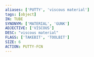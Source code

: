 ```yaml
---
aliases: ['PUTTY', 'viscous material']
tags: [object]
IN: TUBE
SYNONYM: ['MATERIAL', 'GUNK']
ADJECTIVE: ['VISCOUS']
DESC: "viscous material"
FLAGS: ['TAKEBIT', 'TOOLBIT']
SIZE: 6
ACTION: PUTTY-FCN
---
```

